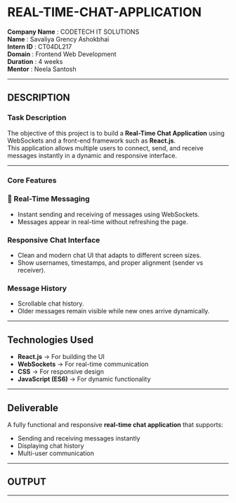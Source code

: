 # REAL-TIME-CHAT-APPLICATION  

**Company Name**  : CODETECH IT SOLUTIONS  
**Name**          : Savaliya Grency Ashokbhai  
**Intern ID**     : CT04DL217  
**Domain**        : Frontend Web Development  
**Duration**      : 4 weeks  
**Mentor**        : Neela Santosh  

---

## DESCRIPTION  

### Task Description  
The objective of this project is to build a **Real-Time Chat Application** using WebSockets and a front-end framework such as **React.js**.  
This application allows multiple users to connect, send, and receive messages instantly in a dynamic and responsive interface.  

---

### Core Features  

### 💬 Real-Time Messaging  
- Instant sending and receiving of messages using WebSockets.  
- Messages appear in real-time without refreshing the page.  

### Responsive Chat Interface  
- Clean and modern chat UI that adapts to different screen sizes.  
- Show usernames, timestamps, and proper alignment (sender vs receiver).  

### Message History  
- Scrollable chat history.  
- Older messages remain visible while new ones arrive dynamically.  

---

## Technologies Used  
- **React.js** → For building the UI  
- **WebSockets** → For real-time communication  
- **CSS** → For responsive design  
- **JavaScript (ES6)** → For dynamic functionality  

---

## Deliverable  
A fully functional and responsive **real-time chat application** that supports:  
- Sending and receiving messages instantly  
- Displaying chat history  
- Multi-user communication  

---

## OUTPUT  

---
